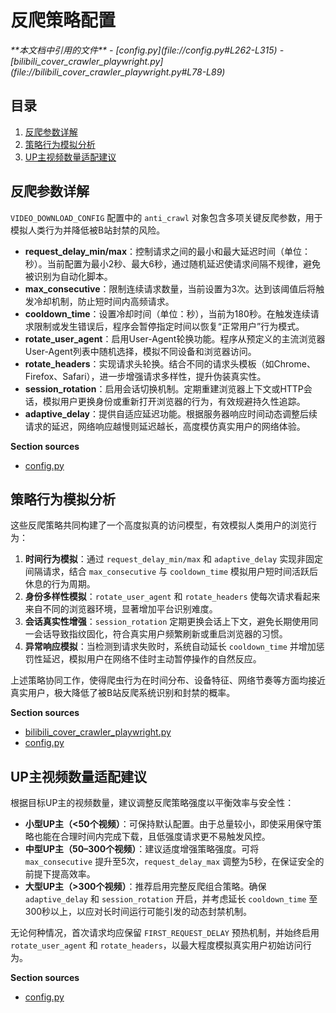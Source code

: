 # 反爬策略配置

<cite>
**本文档中引用的文件**  
- [config.py](file://config.py#L262-L315)
- [bilibili_cover_crawler_playwright.py](file://bilibili_cover_crawler_playwright.py#L78-L89)
</cite>

## 目录
1. [反爬参数详解](#反爬参数详解)  
2. [策略行为模拟分析](#策略行为模拟分析)  
3. [UP主视频数量适配建议](#up主视频数量适配建议)

## 反爬参数详解

`VIDEO_DOWNLOAD_CONFIG` 配置中的 `anti_crawl` 对象包含多项关键反爬参数，用于模拟人类行为并降低被B站封禁的风险。

- **request_delay_min/max**：控制请求之间的最小和最大延迟时间（单位：秒）。当前配置为最小2秒、最大6秒，通过随机延迟使请求间隔不规律，避免被识别为自动化脚本。
- **max_consecutive**：限制连续请求数量，当前设置为3次。达到该阈值后将触发冷却机制，防止短时间内高频请求。
- **cooldown_time**：设置冷却时间（单位：秒），当前为180秒。在触发连续请求限制或发生错误后，程序会暂停指定时间以恢复“正常用户”行为模式。
- **rotate_user_agent**：启用User-Agent轮换功能。程序从预定义的主流浏览器User-Agent列表中随机选择，模拟不同设备和浏览器访问。
- **rotate_headers**：实现请求头轮换。结合不同的请求头模板（如Chrome、Firefox、Safari），进一步增强请求多样性，提升伪装真实性。
- **session_rotation**：启用会话切换机制。定期重建浏览器上下文或HTTP会话，模拟用户更换身份或重新打开浏览器的行为，有效规避持久性追踪。
- **adaptive_delay**：提供自适应延迟功能。根据服务器响应时间动态调整后续请求的延迟，网络响应越慢则延迟越长，高度模仿真实用户的网络体验。

**Section sources**
- [config.py](file://config.py#L262-L315)

## 策略行为模拟分析

这些反爬策略共同构建了一个高度拟真的访问模型，有效模拟人类用户的浏览行为：

1. **时间行为模拟**：通过 `request_delay_min/max` 和 `adaptive_delay` 实现非固定间隔请求，结合 `max_consecutive` 与 `cooldown_time` 模拟用户短时间活跃后休息的行为周期。
2. **身份多样性模拟**：`rotate_user_agent` 和 `rotate_headers` 使每次请求看起来来自不同的浏览器环境，显著增加平台识别难度。
3. **会话真实性增强**：`session_rotation` 定期更换会话上下文，避免长期使用同一会话导致指纹固化，符合真实用户频繁刷新或重启浏览器的习惯。
4. **异常响应模拟**：当检测到请求失败时，系统自动延长 `cooldown_time` 并增加惩罚性延迟，模拟用户在网络不佳时主动暂停操作的自然反应。

上述策略协同工作，使得爬虫行为在时间分布、设备特征、网络节奏等方面均接近真实用户，极大降低了被B站反爬系统识别和封禁的概率。

**Section sources**
- [bilibili_cover_crawler_playwright.py](file://bilibili_cover_crawler_playwright.py#L78-L89)
- [config.py](file://config.py#L262-L315)

## UP主视频数量适配建议

根据目标UP主的视频数量，建议调整反爬策略强度以平衡效率与安全性：

- **小型UP主（<50个视频）**：可保持默认配置。由于总量较小，即使采用保守策略也能在合理时间内完成下载，且低强度请求更不易触发风控。
- **中型UP主（50–300个视频）**：建议适度增强策略强度。可将 `max_consecutive` 提升至5次，`request_delay_max` 调整为5秒，在保证安全的前提下提高效率。
- **大型UP主（>300个视频）**：推荐启用完整反爬组合策略。确保 `adaptive_delay` 和 `session_rotation` 开启，并考虑延长 `cooldown_time` 至300秒以上，以应对长时间运行可能引发的动态封禁机制。

无论何种情况，首次请求均应保留 `FIRST_REQUEST_DELAY` 预热机制，并始终启用 `rotate_user_agent` 和 `rotate_headers`，以最大程度模拟真实用户初始访问行为。

**Section sources**
- [config.py](file://config.py#L262-L315)